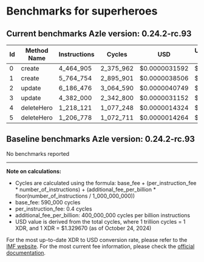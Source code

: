 # Benchmarks for superheroes

## Current benchmarks Azle version: 0.24.2-rc.93

| Id  | Method Name | Instructions | Cycles    | USD           | USD/Million Calls |
| --- | ----------- | ------------ | --------- | ------------- | ----------------- |
| 0   | create      | 4_464_905    | 2_375_962 | $0.0000031592 | $3.15             |
| 1   | create      | 5_764_754    | 2_895_901 | $0.0000038506 | $3.85             |
| 2   | update      | 6_186_476    | 3_064_590 | $0.0000040749 | $4.07             |
| 3   | update      | 4_382_000    | 2_342_800 | $0.0000031152 | $3.11             |
| 4   | deleteHero  | 1_218_121    | 1_077_248 | $0.0000014324 | $1.43             |
| 5   | deleteHero  | 1_206_778    | 1_072_711 | $0.0000014264 | $1.42             |

## Baseline benchmarks Azle version: 0.24.2-rc.93

No benchmarks reported

---

**Note on calculations:**

-   Cycles are calculated using the formula: base_fee + (per_instruction_fee \* number_of_instructions) + (additional_fee_per_billion \* floor(number_of_instructions / 1_000_000_000))
-   base_fee: 590_000 cycles
-   per_instruction_fee: 0.4 cycles
-   additional_fee_per_billion: 400_000_000 cycles per billion instructions
-   USD value is derived from the total cycles, where 1 trillion cycles = 1 XDR, and 1 XDR = $1.329670 (as of October 24, 2024)

For the most up-to-date XDR to USD conversion rate, please refer to the [IMF website](https://www.imf.org/external/np/fin/data/rms_sdrv.aspx).
For the most current fee information, please check the [official documentation](https://internetcomputer.org/docs/current/developer-docs/gas-cost#execution).
